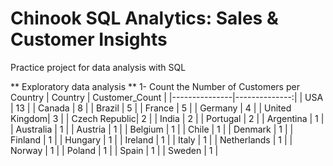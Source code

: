 # Chinook SQL Analytics: Sales & Customer Insights
Practice project for data analysis with SQL

** Exploratory data analysis **
1- Count the Number of Customers per Country
| Country        | Customer_Count |
|---------------|--------------:|
| USA           | 13           |
| Canada        | 8            |
| Brazil        | 5            |
| France        | 5            |
| Germany       | 4            |
| United Kingdom| 3            |
| Czech Republic| 2            |
| India         | 2            |
| Portugal      | 2            |
| Argentina     | 1            |
| Australia     | 1            |
| Austria       | 1            |
| Belgium       | 1            |
| Chile         | 1            |
| Denmark       | 1            |
| Finland       | 1            |
| Hungary       | 1            |
| Ireland       | 1            |
| Italy         | 1            |
| Netherlands   | 1            |
| Norway        | 1            |
| Poland        | 1            |
| Spain         | 1            |
| Sweden        | 1            |



